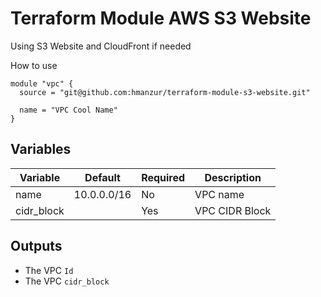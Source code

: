 # Terraform Module AWS S3 Website

Using S3 Website and CloudFront if needed

How to use

```workflow
module "vpc" {
  source = "git@github.com:hmanzur/terraform-module-s3-website.git"

  name = "VPC Cool Name"
}
```

## Variables

| Variable   | Default     | Required | Description    |
|------------|-------------|----------|----------------|
| name       | 10.0.0.0/16 | No       | VPC name       |
| cidr_block |             | Yes      | VPC CIDR Block |

## Outputs

- The VPC `Id`
- The VPC `cidr_block`
